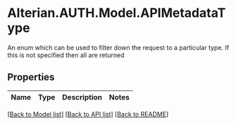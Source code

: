 # Alterian.AUTH.Model.APIMetadataType
An enum which can be used to filter down the request to a particular type. If this is not specified then all are returned

## Properties

Name | Type | Description | Notes
------------ | ------------- | ------------- | -------------

[[Back to Model list]](../README.md#documentation-for-models) [[Back to API list]](../README.md#documentation-for-api-endpoints) [[Back to README]](../README.md)

